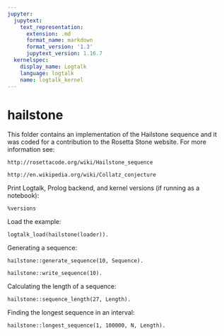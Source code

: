 ```yaml
---
jupyter:
  jupytext:
    text_representation:
      extension: .md
      format_name: markdown
      format_version: '1.3'
      jupytext_version: 1.16.7
  kernelspec:
    display_name: Logtalk
    language: logtalk
    name: logtalk_kernel
---
```


<!--
________________________________________________________________________

This file is part of Logtalk <https://logtalk.org/>  
SPDX-FileCopyrightText: 1998-2025 Paulo Moura <pmoura@logtalk.org>  
SPDX-License-Identifier: Apache-2.0

Licensed under the Apache License, Version 2.0 (the "License");
you may not use this file except in compliance with the License.
You may obtain a copy of the License at

    http://www.apache.org/licenses/LICENSE-2.0

Unless required by applicable law or agreed to in writing, software
distributed under the License is distributed on an "AS IS" BASIS,
WITHOUT WARRANTIES OR CONDITIONS OF ANY KIND, either express or implied.
See the License for the specific language governing permissions and
limitations under the License.
________________________________________________________________________
-->

# hailstone

This folder contains an implementation of the Hailstone sequence and it was
coded for a contribution to the Rosetta Stone website. For more information
see:

	http://rosettacode.org/wiki/Hailstone_sequence

	http://en.wikipedia.org/wiki/Collatz_conjecture

Print Logtalk, Prolog backend, and kernel versions (if running as a notebook):

```logtalk
%versions
```

Load the example:

```logtalk
logtalk_load(hailstone(loader)).
```

Generating a sequence:

```logtalk
hailstone::generate_sequence(10, Sequence).
```

<!--
Sequence = [10, 5, 16, 8, 4, 2, 1].
-->

```logtalk
hailstone::write_sequence(10).
```

<!--
10 5 16 8 4 2 1
true.
-->

Calculating the length of a sequence:

```logtalk
hailstone::sequence_length(27, Length).
```

<!--
Length = 112.
-->

Finding the longest sequence in an interval:
 
```logtalk
hailstone::longest_sequence(1, 100000, N, Length).
```

<!--
N = 77031, Length = 351.
-->
